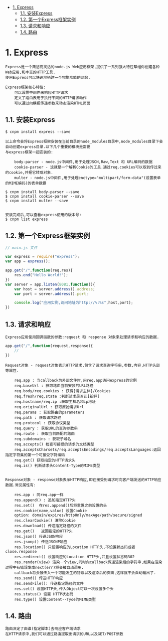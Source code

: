 <!-- TOC -->

- [1. Express](#1-express)
    - [1.1. 安装Express](#11-安装express)
    - [1.2. 第一个Express框架实例](#12-第一个express框架实例)
    - [1.3. 请求和响应](#13-请求和响应)
    - [1.4. 路由](#14-路由)

<!-- /TOC -->

# 1. Express

    Express是一个简洁而灵活的node.js Web应用框架,提供了一系列强大特性帮组你创建各种Web应用,和丰富的HTTP工具.
    使用Express可以快速地搭建一个完整功能的网站.

    Express框架核心特性:
        可以设置中间件来响应HTTP请求
        定义了路由表用于执行不同的HTTP请求动作
        可以通过向模板传递参数来动态渲染HTML页面

## 1.1. 安装Express

    $ cnpm install express --save

    以上命令会将Express框架安装在当前目录的node_modules目录中,node_modules目录下会自动创建express目录.以下几个重要的模块是需要
    与express框架一起安装的:
    
        body-parser - node.js中间件,用于处理JSON,Raw,Text 和 URL编码的数据
        cookie-parser - 这就是一个解析Cookie的工具.通过req.cookies可以取到传过来的cookie,并把它转成对象.
        multer - node.js中间件,用于处理enctype="multipart/form-data"(设置表单的MIME编码)的表单数据

    $ cnpm install body-parser --save
    $ cnpm install cookie-parser --save
    $ cnpm install multer --save


    安装完成后,可以查看express使用的版本号:
    $ cnpm list express

## 1.2. 第一个Express框架实例

```js
// main.js 文件

var express = require("express");
var app = express();

app.get("/",function(req,res){
    res.end("Hello World!");
})
var server = app.listen(8081,function(){
    var host = server.address().address;
    var port = server.address().port;

    console.log("应用实例,访问地址为http://%:%s",host,port);
})
```

## 1.3. 请求和响应

    Express应用使用回调函数的参数:request 和 response 对象来处理请求和响应的数据.

```js
app.get("/",function(request,response){
    // 
})
```
    Request对象 - request对象表示HTTP请求,包含了请求查询字符串,参数,内容,HTTP头部等属性.

        req.app : 当callback为外部文件时,用req.app访问express的实例
        req.baseUrl : 获取路由当前安装的URL路径
        req.body/req.cookies : 获得[请求主体]/Cookies
        req.fresh/req.state :判断请求是否还[新鲜]
        req.hostname/req.ip :获取主机名和ip地址
        req.originalUrl : 获取原始请求Url
        req.params : 获取路由的parameters
        req.path : 获取请求路径
        req.protocol : 获取协议类型
        req.query : 获取URL的查询参数串
        req.route : 获取当前匹配的路由
        req.subdomains : 获取子域名
        req.accepts() 检查可接受的请求的文档类型
        req.acceptsCharsets/req.acceptsEncodings/req.acceptsLanguages:返回指定字符集的第一个可接受字符编码
        req.get() 获取指定的HTTP请求头
        req.is() 判断请求头Content-Type的MIME类型


    Response对象 - response对象表示HTTP响应,即在接受到请求时向客户端发送的HTTP响应数据.常见属性有:

        res.app : 同req.app一样
        res.append() : 追加指定HTTP头
        res.set()  在res.append()后将重置之前设置的头
        res.cookie(name,value) 设置Cookie
        option: domain/expires/httpOnly/maxAge/path/secure/signed
        res.clearCookie() 清除Cookie
        res.download() 传送指定路径的文件
        res.get()   返回指定的HTTP头
        res.json() 传送JSON响应
        res.jsonp() 传送JSONP响应
        res.location() 只设置响应的Location HTTP头,不设置状态码或者close.response
        res.redirect() 设置响应的Location HTTP头,并且设置状态码302
        res.render(view) 渲染一个view,同时向callback传递渲染后的字符串,如果在渲染过程中有错误发成next(err)将会被自动调用.
        callback将会被传入一个可能发生的错误以及渲染后的页面,这样就不会自动输出了.
        res.send() 传送HTTP响应
        res.sendFile(): 传送指定路径的文件
        res.set() 设置HTTP头,传入Object可以一次设置多个头
        res.status() 设置 HTTP状态码
        res.type() 设置Content--Tyoe的MIME类型

## 1.4. 路由

    路由决定了由谁(指定脚本)去响应客户端请求
    在HTTP请求中,我们可以通过路由提取出请求的URL以及GET/POST参数
    